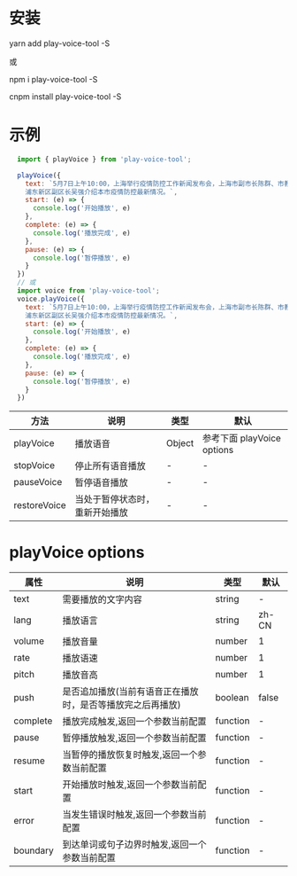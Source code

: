 # 安装
yarn add play-voice-tool -S

或

npm i play-voice-tool -S

cnpm install play-voice-tool -S

# 示例
```js
  import { playVoice } from 'play-voice-tool';

  playVoice({
    text: `5月7日上午10:00，上海举行疫情防控工作新闻发布会，上海市副市长陈群、市教委主任王平、市卫生健康委副主任赵丹丹、
    浦东新区副区长吴强介绍本市疫情防控最新情况。`,
    start: (e) => {
      console.log('开始播放', e)
    },
    complete: (e) => {
      console.log('播放完成', e)
    },
    pause: (e) => {
      console.log('暂停播放', e)
    }
  })
  // 或
  import voice from 'play-voice-tool';
  voice.playVoice({
    text: `5月7日上午10:00，上海举行疫情防控工作新闻发布会，上海市副市长陈群、市教委主任王平、市卫生健康委副主任赵丹丹、
    浦东新区副区长吴强介绍本市疫情防控最新情况。`,
    start: (e) => {
      console.log('开始播放', e)
    },
    complete: (e) => {
      console.log('播放完成', e)
    },
    pause: (e) => {
      console.log('暂停播放', e)
    }
  })

```

| 方法               | 说明                            | 类型    | 默认        |
| ----------------- | ------------------------------- | -------- | -------------- |
| playVoice         |  播放语音                        | Object   | 参考下面 playVoice options  |
| stopVoice         | 停止所有语音播放                  | -        | -         |
| pauseVoice        | 暂停语音播放                      | -        | -         |
| restoreVoice      | 当处于暂停状态时，重新开始播放     | -        | -         |

# playVoice options

| 属性           | 说明                             | 类型      | 默认       |
| -------------- | -------------------------------- | -------- | ----------- |
| text           | 需要播放的文字内容                | string   | -           |
| lang           | 播放语言                          | string   | zh-CN      |
| volume         | 播放音量                          | number   | 1         |
| rate           | 播放语速                          | number   | 1         |
| pitch          | 播放音高                          | number   | 1         |
| push           | 是否追加播放(当前有语音正在播放时，是否等播放完之后再播放)  | boolean        | false         |
| complete       | 播放完成触发,返回一个参数当前配置   | function | -         |
| pause          | 暂停播放触发,返回一个参数当前配置   | function        | -         |
| resume         | 当暂停的播放恢复时触发,返回一个参数当前配置  | function        | -         |
| start          | 开始播放时触发,返回一个参数当前配置   | function        | -         |
| error          | 当发生错误时触发,返回一个参数当前配置  | function        | -         |
| boundary       | 到达单词或句子边界时触发,返回一个参数当前配置 | function        | -         |